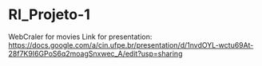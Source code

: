 # RI_Projeto-1
WebCraler for movies
Link for presentation: https://docs.google.com/a/cin.ufpe.br/presentation/d/1nvdOYL-wctu69At-28f7K9I6GPoS6q2moagSnxwec_A/edit?usp=sharing
